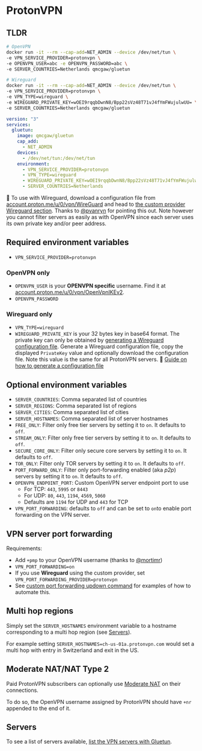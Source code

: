 # ProtonVPN

## TLDR

```sh
# OpenVPN
docker run -it --rm --cap-add=NET_ADMIN --device /dev/net/tun \
-e VPN_SERVICE_PROVIDER=protonvpn \
-e OPENVPN_USER=abc -e OPENVPN_PASSWORD=abc \
-e SERVER_COUNTRIES=Netherlands qmcgaw/gluetun
```

```sh
# Wireguard
docker run -it --rm --cap-add=NET_ADMIN --device /dev/net/tun \
-e VPN_SERVICE_PROVIDER=protonvpn \
-e VPN_TYPE=wireguard \
-e WIREGUARD_PRIVATE_KEY=wOEI9rqqbDwnN8/Bpp22sVz48T71vJ4fYmFWujulwUU= \
-e SERVER_COUNTRIES=Netherlands qmcgaw/gluetun
```

```yml
version: "3"
services:
  gluetun:
    image: qmcgaw/gluetun
    cap_add:
      - NET_ADMIN
    devices:
      - /dev/net/tun:/dev/net/tun
    environment:
      - VPN_SERVICE_PROVIDER=protonvpn
      - VPN_TYPE=wireguard
      - WIREGUARD_PRIVATE_KEY=wOEI9rqqbDwnN8/Bpp22sVz48T71vJ4fYmFWujulwUU=
      - SERVER_COUNTRIES=Netherlands
```

💁 To use with Wireguard, download a configuration file from [account.proton.me/u/0/vpn/WireGuard](https://account.proton.me/u/0/vpn/WireGuard) and head to [the custom provider Wireguard section](custom.md#wireguard). Thanks to [@pvanryn](https://github.com/pvanryn) for pointing this out. Note however you cannot filter servers as easily as with OpenVPN since each server uses its own private key and/or peer address.

## Required environment variables

- `VPN_SERVICE_PROVIDER=protonvpn`

### OpenVPN only

- `OPENVPN_USER` is your **OPENVPN specific** username. Find it at [account.proton.me/u/0/vpn/OpenVpnIKEv2](https://account.proton.me/u/0/vpn/OpenVpnIKEv2).
- `OPENVPN_PASSWORD`

### Wireguard only

- `VPN_TYPE=wireguard`
- `WIREGUARD_PRIVATE_KEY` is your 32 bytes key in base64 format. The private key can only be obtained by [generating a Wireguard configuration file](https://account.protonvpn.com/downloads). Generate a Wireguard configuration file, copy the displayed `PrivateKey` value and optionally download the configuration file. Note this value is the same for all ProtonVPN servers. 💁 [Guide on how to generate a configuration file](https://protonvpn.com/support/wireguard-configurations/)

## Optional environment variables

- `SERVER_COUNTRIES`: Comma separated list of countries
- `SERVER_REGIONS`: Comma separated list of regions
- `SERVER_CITIES`: Comma separated list of cities
- `SERVER_HOSTNAMES`: Comma separated list of server hostnames
- `FREE_ONLY`: Filter only free tier servers by setting it to `on`. It defaults to `off`.
- `STREAM_ONLY`: Filter only free tier servers by setting it to `on`. It defaults to `off`.
- `SECURE_CORE_ONLY`: Filter only secure core servers by setting it to `on`. It defaults to `off`.
- `TOR_ONLY`: Filter only TOR servers by setting it to `on`. It defaults to `off`.
- `PORT_FORWARD_ONLY`: Filter only port-forwarding enabled (aka *p2p*) servers by setting it to `on`. It defaults to `off`.
- `OPENVPN_ENDPOINT_PORT`: Custom OpenVPN server endpoint port to use
  - For TCP: `443`, `5995` or `8443`
  - For UDP: `80`, `443`, `1194`, `4569`, `5060`
  - Defaults are `1194` for UDP and `443` for TCP
- `VPN_PORT_FORWARDING`: defaults to `off` and can be set to `on`to enable port forwarding on the VPN server.

## VPN server port forwarding

Requirements:

- Add `+pmp` to your OpenVPN username (thanks to [@mortimr](https://github.com/qdm12/gluetun/issues/1760#issuecomment-1669518288))
- `VPN_PORT_FORWARDING=on`
- If you use **Wireguard** using the custom provider, set `VPN_PORT_FORWARDING_PROVIDER=protonvpn`
- See [custom port forwarding updown command](advanced/vpn-port-forwarding.md#custom-port-forwarding-updown-command) for examples of how to automate this.

## Multi hop regions

Simply set the `SERVER_HOSTNAMES` environment variable to a hostname corresponding to a multi hop region (see [Servers](#servers)).

For example setting `SERVER_HOSTNAMES=ch-us-01a.protonvpn.com` would set a multi hop with entry in Switzerland and exit in the US.

## Moderate NAT/NAT Type 2

Paid ProtonVPN subscribers can optionally use [Moderate NAT](https://protonvpn.com/support/moderate-nat/) on their connections.

To do so, the OpenVPN username assigned by ProtonVPN should have `+nr` appended to the end of it.

## Servers

To see a list of servers available, [list the VPN servers with Gluetun](../servers.md#list-of-vpn-servers).
